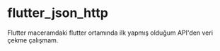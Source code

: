 # flutter_json_http

Flutter maceramdaki flutter ortamında ilk yapmış olduğum API'den veri çekme çalışmam.

